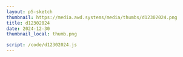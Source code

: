 ```yaml
---
layout: p5-sketch
thumbnail: https://media.awd.systems/media/thumbs/d12302024.png
title: d12302024
date: 2024-12-30
thumbnail_local: thumb.png

script: /code/d12302024.js
---
```

